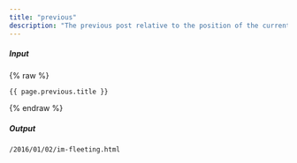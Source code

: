 ```yaml
---
title: "previous"
description: "The previous post relative to the position of the current post in `site.posts`. Returns `nil` for the first entry."
---
```

##### Input

{% raw %}
~~~liquid
{{ page.previous.title }}
~~~
{% endraw %}

##### Output

~~~html
/2016/01/02/im-fleeting.html
~~~
